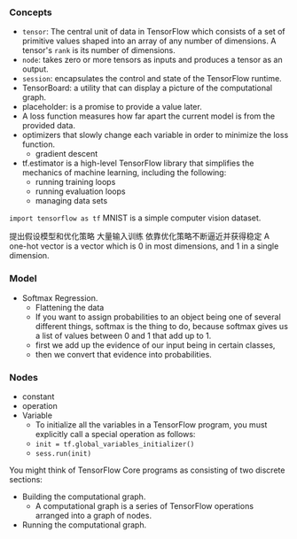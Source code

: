 ### Concepts
- `tensor`: The central unit of data in TensorFlow which consists of a set of primitive values shaped into an array of any number of dimensions. A tensor's `rank` is its number of dimensions.
- `node`: takes zero or more tensors as inputs and produces a tensor as an output.
- `session`: encapsulates the control and state of the TensorFlow runtime.
- TensorBoard: a utility that can display a picture of the computational graph.
- placeholder: is a promise to provide a value later.
- A loss function measures how far apart the current model is from the provided data. 
- optimizers that slowly change each variable in order to minimize the loss function.
    - gradient descent
- tf.estimator is a high-level TensorFlow library that simplifies the mechanics of machine learning, including the following:
    - running training loops
    - running evaluation loops
    - managing data sets

`import tensorflow as tf`
MNIST is a simple computer vision dataset.

提出假设模型和优化策略
大量输入训练
依靠优化策略不断逼近并获得稳定
A one-hot vector is a vector which is 0 in most dimensions, and 1 in a single dimension.
### Model
- Softmax Regression.
    - Flattening the data
    - If you want to assign probabilities to an object being one of several different things, softmax is the thing to do, because softmax gives us a list of values between 0 and 1 that add up to 1.
    - first we add up the evidence of our input being in certain classes, 
    - then we convert that evidence into probabilities.
### Nodes
- constant
- operation
- Variable
    - To initialize all the variables in a TensorFlow program, you must explicitly call a special operation as follows:
    - `init = tf.global_variables_initializer()`
    - `sess.run(init)`


You might think of TensorFlow Core programs as consisting of two discrete sections:
- Building the computational graph.
    - A computational graph is a series of TensorFlow operations arranged into a graph of nodes.
- Running the computational graph.
